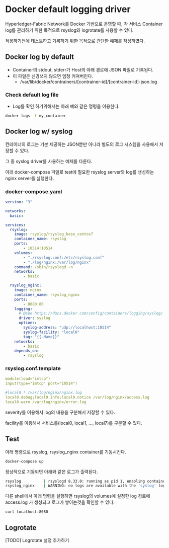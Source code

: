 # Docker default logging driver

Hyperledger-Fabric Network를 Docker 기반으로 운영할 때, 각 서비스 Container log를 관리하기 위한 목적으로 rsyslog와 logrotate를 사용할 수 있다.

적용하기전에 테스트하고 기록하기 위한 목적으로 간단한 예제를 작성하였다.

## Docker log by default

* Container의 stdout, stderr가 Host의 아래 경로에 JSON 파일로 기록된다.
* 이 파일은 신경쓰지 않으면 엄청 커져버린다.
  * /var/lib/docker/contrainers/[contrainer-id]/[contrainer-id]-json.log

### Check default log file

* Log를 확인 하기위해서는 아래 예와 같은 명령을 이용한다.

```bash
docker logs -f my_container
```

## Docker log w/ syslog

컨테이너의 로그는 기본 제공하는 JSON뿐만 아니라 별도의 로그 시스템을 사용해서 저장할 수 있다.

그 중 syslog driver를 사용하는 예제를 다룬다.

아래 docker-compose 파일로 test에 필요한 rsyslog server와 log를 생성하는 nginx server를 실행한다.

### docker-compose.yaml

```yaml
version: "3"

networks:
  basic:

services:
  rsyslog:
    image: rsyslog/rsyslog_base_centos7
    container_name: rsyslog
    ports:
        - 10514:10514
    volumes:
        - "./rsyslog.conf:/etc/rsyslog.conf"
        - "./log/nginx:/var/log/nginx"
    command: /sbin/rsyslogd -n
    networks:
        - basic

  rsyslog_nginx:
    image: nginx
    container_name: rsyslog_nginx
    ports:
        - 8080:80
    logging:
      # @see https://docs.docker.com/config/containers/logging/syslog/
      driver: syslog
      options:
        syslog-address: "udp://localhost:10514"
        syslog-facility: "local0"
        tag: "{{.Name}}"
    networks:
        - basic
    depends_on:
        - rsyslog
```

### rsyslog.conf.template

```yaml
module(load="imtcp")
input(type="imtcp" port="10514")

#local0.* /var/log/nginx/nginx.log
local0.debug;local0.info;local0.notice /var/log/nginx/access.log
local0.warn /var/log/nginx/error.log
```

severity를 이용해서 log의 내용을 구분해서 저장할 수 있다.

facility를 이용해서 서비스를(local0, local1, ..., local7)를 구분할 수 있다.

## Test

아래 명령으로 rsyslog, rsyslog_nginx container를 기동시킨다.

```bash
docker-compose up
```

정상적으로 기동되면 아래와 같은 로그가 출력된다.

```bash
rsyslog          | rsyslogd 8.33.0: running as pid 1, enabling container-specific defaults, press ctl-c to terminate rsyslog
rsyslog_nginx    | WARNING: no logs are available with the 'syslog' log driver
```

다른 shell에서 아래 명령을 실행하면 rsyslog의 volumes에 설정한 log 경로에 access.log 가 생성되고 로그가 쌓이는것을 확인할 수 있다.

```bash
curl localhost:8080
```

## Logrotate

[TODO] Logrotate 설정 추가하기
